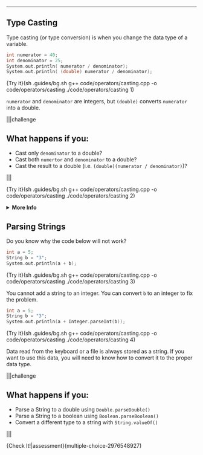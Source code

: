 ---

## Type Casting
Type casting (or type conversion) is when you change the data type of a variable.

```c++
int numerator = 40;
int denominator = 25;
System.out.println( numerator / denominator);
System.out.println( (double) numerator / denominator);
```

{Try it}(sh .guides/bg.sh g++ code/operators/casting.cpp -o code/operators/casting ./code/operators/casting 1)

`numerator` and `denominator` are integers, but `(double)` converts `numerator` into a double.

|||challenge
## What happens if you:
* Cast only `denominator` to a double?
* Cast both `numertor` and `denominator` to a double?
* Cast the result to a double (i.e. `(double)(numerator / denominator)`)?

|||

{Try it}(sh .guides/bg.sh g++ code/operators/casting.cpp -o code/operators/casting ./code/operators/casting 2)

<details><summary><b>More Info</b></summary>If either or both numbers in Java division are a `double`, then `double` division will occur. In the last example, numerator and denominator are both `int` when the division takes place - then the integer division result is converted to a double. </details>

## Parsing Strings
Do you know why the code below will not work?

```c++
int a = 5;
String b = "3";
System.out.println(a + b);
```

{Try it}(sh .guides/bg.sh g++ code/operators/casting.cpp -o code/operators/casting ./code/operators/casting 3)

You cannot add a string to an integer. You can convert `b` to an integer to fix the problem.

```c++
int a = 5;
String b = "3";
System.out.println(a + Integer.parseInt(b));
```

{Try it}(sh .guides/bg.sh g++ code/operators/casting.cpp -o code/operators/casting ./code/operators/casting 4)

Data read from the keyboard or a file is always stored as a string. If you want to use this data, you will need to know how to convert it to the proper data type.

|||challenge
## What happens if you:
* Parse a String to a double using `Double.parseDouble()`
* Parse a String to a boolean using `Boolean.parseBoolean()`
* Convert a different type to a string with `String.valueOf()`

|||

{Check It!|assessment}(multiple-choice-2976548927)
